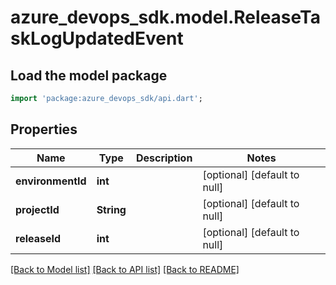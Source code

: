# azure_devops_sdk.model.ReleaseTaskLogUpdatedEvent

## Load the model package
```dart
import 'package:azure_devops_sdk/api.dart';
```

## Properties
Name | Type | Description | Notes
------------ | ------------- | ------------- | -------------
**environmentId** | **int** |  | [optional] [default to null]
**projectId** | **String** |  | [optional] [default to null]
**releaseId** | **int** |  | [optional] [default to null]

[[Back to Model list]](../README.md#documentation-for-models) [[Back to API list]](../README.md#documentation-for-api-endpoints) [[Back to README]](../README.md)


